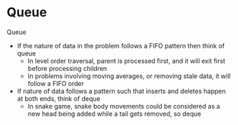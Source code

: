 # Queue

 Queue
* If the nature of data in the problem follows a FIFO pattern then think of queue
	* In level order traversal, parent is processed first, and it will exit first before processing children
	* In problems involving moving averages, or removing stale data, it will follow a FIFO order
* If nature of data follows a pattern such that inserts and deletes happen at both ends, think of deque
	* In snake game, snake body movements could be considered as a new head being added while a tail gets removed, so deque
